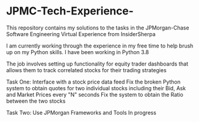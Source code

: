 # JPMC-Tech-Experience-
This repository contains my solutions to the tasks in the JPMorgan-Chase Software Engineering Virtual Experience from InsiderSherpa

I am currently working through the experience in my free time to help brush up on my Python skills. I have been working in Python 3.8 

The job involves setting up functionality for equity trader dashboards that allows them to track correlated stocks for their trading strategies 

Task One: Interface with a stock price data feed 
  Fix the broken Python system to obtain quotes for two individual stocks including their Bid, Ask and Market Prices every "N" seconds
  Fix the system to obtain the Ratio between the two stocks
  
Task Two: Use JPMorgan Frameworks and Tools 
  In progress 

